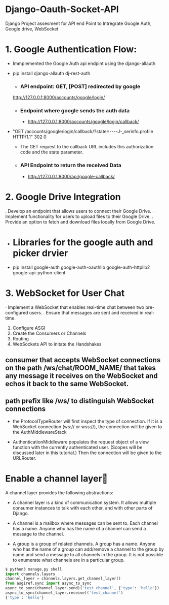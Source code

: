# Django-Oauth-Socket-API
Django Project assesment for API end Point to Intregrate Google Auth, Google drive, WebSocket 



# 1. Google Authentication Flow:
- Immplemented the Google Auth api endpint using the django-allauth
- pip install django-allauth dj-rest-auth

    -  ### API endpoint: GET,  [POST] redirected by google
    http://127.0.0.1:8000/accounts/google/login/

    - ###  Endpoint where google sends the auth data
        - http://127.0.0.1:8000/accounts/google/login/callback/

- "GET /accounts/google/login/callback/?state=----J-_serinfo.profile HTTP/1.1" 302 0
    - The GET request to the callback URL includes this authorization code and the state parameter.

   - ### API Endpoint to return the received Data
        - http://127.0.0.1:8000/api/google-callback/

# 2. Google Drive Integration
. Develop an endpoint that allows users to connect their Google Drive.
· Implement functionality for users to upload files to their Google Drive.
. Provide an option to fetch and download files locally from Google Drive.

 - # Libraries for the google auth and picker drvier 
- pip install google-auth google-auth-oauthlib google-auth-httplib2 google-api-python-client

# 3. WebSocket for User Chat
· Implement a WebSocket that enables real-time chat between two pre-
configured users.
. Ensure that messages are sent and received in real-time.

1. Configure ASGI
2. Create the Consumers or Channels 
3. Routing 
4. WebSockets API to initate the Handshakes

##  consumer that accepts WebSocket connections on the path /ws/chat/ROOM_NAME/ that takes any message it receives on the WebSocket and echos it back to the same WebSocket.
## path prefix like /ws/ to distinguish WebSocket connections

- the ProtocolTypeRouter will first inspect the type of connection. If it is a WebSocket connection (ws:// or wss://), the connection will be given to the AuthMiddlewareStack

-  AuthenticationMiddleware populates the request object of a view function with the currently authenticated user. (Scopes will be discussed later in this tutorial.) Then the connection will be given to the URLRouter.

# Enable a channel layer
A channel layer provides the following abstractions:

- A channel layer is a kind of communication system. It allows multiple consumer instances to talk with each other, and with other parts of Django.

- A channel is a mailbox where messages can be sent to. Each channel has a name. Anyone who has the name of a channel can send a message to the channel.

- A group is a group of related channels. A group has a name. Anyone who has the name of a group can add/remove a channel to the group by name and send a message to all channels in the group. It is not possible to enumerate what channels are in a particular group.
```py
$ python3 manage.py shell
import channels.layers
channel_layer = channels.layers.get_channel_layer()
from asgiref.sync import async_to_sync
async_to_sync(channel_layer.send)('test_channel', {'type': 'hello'})
async_to_sync(channel_layer.receive)('test_channel')
{'type': 'hello'}

```
